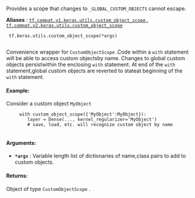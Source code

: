 Provides a scope that changes to  `_GLOBAL_CUSTOM_OBJECTS`  cannot escape.

**Aliases** : [ `tf.compat.v1.keras.utils.custom_object_scope` ](/api_docs/python/tf/keras/utils/custom_object_scope), [ `tf.compat.v2.keras.utils.custom_object_scope` ](/api_docs/python/tf/keras/utils/custom_object_scope)

```
 tf.keras.utils.custom_object_scope(*args)
 
```

Convenience wrapper for  `CustomObjectScope` .Code within a  `with`  statement will be able to access custom objectsby name. Changes to global custom objects persistwithin the enclosing  `with`  statement. At end of the  `with`  statement,global custom objects are reverted to stateat beginning of the  `with`  statement.

#### Example:
Consider a custom object  `MyObject` 

```
     with custom_object_scope({'MyObject':MyObject}):
        layer = Dense(..., kernel_regularizer='MyObject')
        # save, load, etc. will recognize custom object by name
 
```

#### Arguments:
- **`*args`** : Variable length list of dictionaries of name,class pairs to add to custom objects.


#### Returns:
Object of type  `CustomObjectScope` .

